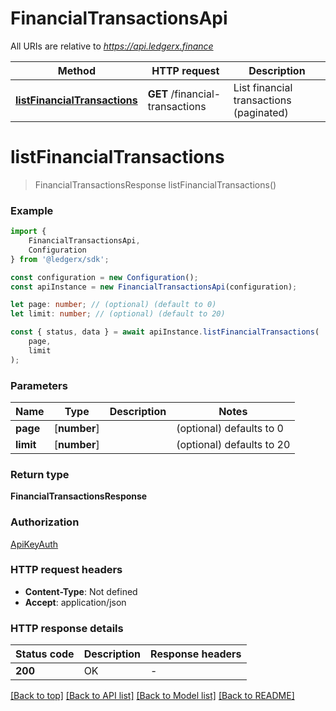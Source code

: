 # FinancialTransactionsApi

All URIs are relative to *https://api.ledgerx.finance*

|Method | HTTP request | Description|
|------------- | ------------- | -------------|
|[**listFinancialTransactions**](#listfinancialtransactions) | **GET** /financial-transactions | List financial transactions (paginated)|

# **listFinancialTransactions**
> FinancialTransactionsResponse listFinancialTransactions()


### Example

```typescript
import {
    FinancialTransactionsApi,
    Configuration
} from '@ledgerx/sdk';

const configuration = new Configuration();
const apiInstance = new FinancialTransactionsApi(configuration);

let page: number; // (optional) (default to 0)
let limit: number; // (optional) (default to 20)

const { status, data } = await apiInstance.listFinancialTransactions(
    page,
    limit
);
```

### Parameters

|Name | Type | Description  | Notes|
|------------- | ------------- | ------------- | -------------|
| **page** | [**number**] |  | (optional) defaults to 0|
| **limit** | [**number**] |  | (optional) defaults to 20|


### Return type

**FinancialTransactionsResponse**

### Authorization

[ApiKeyAuth](../README.md#ApiKeyAuth)

### HTTP request headers

 - **Content-Type**: Not defined
 - **Accept**: application/json


### HTTP response details
| Status code | Description | Response headers |
|-------------|-------------|------------------|
|**200** | OK |  -  |

[[Back to top]](#) [[Back to API list]](../README.md#documentation-for-api-endpoints) [[Back to Model list]](../README.md#documentation-for-models) [[Back to README]](../README.md)

